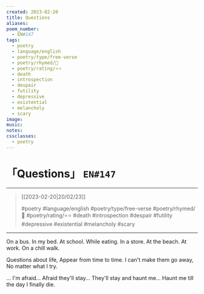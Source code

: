 ```yaml
---
created: 2023-02-20
title: Questions
aliases:
poem_number:
  - EN#147
tags:
  - poetry
  - language/english
  - poetry/type/free-verse
  - poetry/rhymed/🔴
  - poetry/rating/⭐⭐
  - death
  - introspection
  - despair
  - futility
  - depressive
  - existential
  - melancholy
  - scary
image:
music:
notes:
cssclasses:
  - poetry
---
```

# 「Questions」 `EN#147`

---

> [[2023-02-20|20/02/23]]
> 
> #poetry 
> #language/english 
> #poetry/type/free-verse 
> #poetry/rhymed/ 🔴 
> #poetry/rating/⭐⭐ 
> #death #introspection #despair #futility #depressive #existential #melancholy #scary 

---

On a bus.
In my bed.
At school.
While eating.
In a store.
At the beach.
At work.
On a chill walk.

Questions about life,
Appear from time to time.
I can't make them go away,
No matter what I try.

...
I'm afraid...
Afraid they'll stay...
They'll stay and haunt me...
Haunt me till the day I finally die.